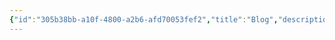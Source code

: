 ```yaml
---
{"id":"305b38bb-a10f-4800-a2b6-afd70053fef2","title":"Blog","description":"Overview of Blog posts.","publish":true,"date_created":"Friday, April 26th 2024, 11:53:16 pm","date_modified":"Thursday, October 24th 2024, 10:04:35 am","editing_lock":true,"live_preview":true,"cssclasses":["mado-heading"],"path":"Writings/Blog/index.md","permalink":"/writings/blog/index/","PassFrontmatter":true}
---
```





